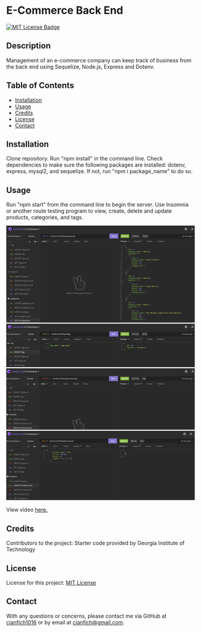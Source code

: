 # E-Commerce Back End

  [![MIT License Badge](https://img.shields.io/badge/License-MIT_License-blue)](https://img.shields.io/badge/License-MIT_License-blue)

  ## Description
  Management of an e-commerce company can keep track of business from the back end using Sequelize, Node.js, Express and Dotenv.

  ## Table of Contents
  * [Installation](#installation)
  * [Usage](#usage)
  * [Credits](#credits)
  * [License](#license)
  * [Contact](#contact)

  ## Installation
  Clone repository. Run "npm install" in the command line. Check dependencies to make sure the following packages are installed: dotenv, express, mysql2, and sequelize. If not, run "npm i package_name" to do so. 

  ## Usage
  Run "npm start" from the command line to begin the server. Use Insomnia or another route testing program to view, create, delete and update products, categories, and tags.

  ![Example of GET all Categories](./images/GET.png)
  ![Example of POST on a Tag with JSON body written to create new Tag.](./images/POST.png)
  ![Example of DELETE on a Product id with results of confirmation that the specific product was deleted.](./images/DELETE.png)
  ![Example of PUT on a Product id with JSON body edited and results of confirmation that id in url was changed.](./images/PUT.png)

  View video [here.](https://watch.screencastify.com/v/eZvDfYp99tAuZc6sk4zR)
  ## Credits
  Contributors to the project: Starter code provided by Georgia Institute of Technology

  ## License
  License for this project: [MIT License](https://choosealicense.com/licenses/mit/)

  ## Contact
  With any questions or concerns, please contact me via GitHub at [cianfich1016](https://github.com/cianfich1016) or by email at cianfich@gmail.com.

